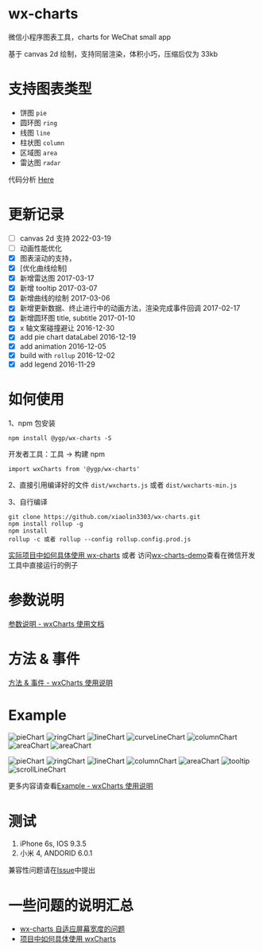 # wx-charts

微信小程序图表工具，charts for WeChat small app

基于 canvas 2d 绘制，支持同层渲染，体积小巧，压缩后仅为 33kb

# 支持图表类型

- 饼图 `pie`
- 圆环图 `ring`
- 线图 `line`
- 柱状图 `column`
- 区域图 `area`
- 雷达图 `radar`

代码分析 [Here](https://segmentfault.com/a/1190000007649376)

# 更新记录

- [ ] canvas 2d 支持 2022-03-19
- [ ] 动画性能优化
- [x] 图表滚动的支持，
- [x] [优化曲线绘制]
- [x] 新增雷达图 2017-03-17
- [x] 新增 tooltip 2017-03-07
- [x] 新增曲线的绘制 2017-03-06
- [x] 新增更新数据、终止进行中的动画方法，渲染完成事件回调 2017-02-17
- [x] 新增圆环图 title, subtitle 2017-01-10
- [x] x 轴文案碰撞避让 2016-12-30
- [x] add pie chart dataLabel 2016-12-19
- [x] add animation 2016-12-05
- [x] build with `rollup` 2016-12-02
- [x] add legend 2016-11-29

# 如何使用

1、npm 包安装

```
npm install @ygp/wx-charts -S

```

开发者工具：工具 -> 构建 npm

```
import wxCharts from '@ygp/wx-charts'
```

2、直接引用编译好的文件 `dist/wxcharts.js` 或者 `dist/wxcharts-min.js`

3、自行编译

```
git clone https://github.com/xiaolin3303/wx-charts.git
npm install rollup -g
npm install
rollup -c 或者 rollup --config rollup.config.prod.js
```

[实际项目中如何具体使用 wx-charts](https://github.com/xiaolin3303/wx-charts/issues/28) 或者 访问[wx-charts-demo](https://github.com/xiaolin3303/wx-charts-demo)查看在微信开发工具中直接运行的例子

# 参数说明

[参数说明 - wxCharts 使用文档](https://github.com/xiaolin3303/wx-charts/issues/56)

# 方法 & 事件

[方法 & 事件 - wxCharts 使用说明](https://github.com/xiaolin3303/wx-charts/issues/57)

# Example

![pieChart](https://raw.githubusercontent.com/xiaolin3303/wx-charts/master/example/pie.png)
![ringChart](https://raw.githubusercontent.com/xiaolin3303/wx-charts/master/example/ring.png)
![lineChart](https://raw.githubusercontent.com/xiaolin3303/wx-charts/master/example/line.png)
![curveLineChart](https://raw.githubusercontent.com/xiaolin3303/wx-charts/4636c9d2fbbaaa7944ee48e02b3a595e77c099e5/example/curve-line.png)
![columnChart](https://raw.githubusercontent.com/xiaolin3303/wx-charts/master/example/column.png)
![areaChart](https://raw.githubusercontent.com/xiaolin3303/wx-charts/master/example/area.png)
![areaChart](https://raw.githubusercontent.com/xiaolin3303/wx-charts/master/example/radar.png)

![pieChart](https://raw.githubusercontent.com/xiaolin3303/wx-charts/master/example/pie.gif)
![ringChart](https://raw.githubusercontent.com/xiaolin3303/wx-charts/master/example/ring.gif)
![lineChart](https://raw.githubusercontent.com/xiaolin3303/wx-charts/master/example/line.gif)
![columnChart](https://raw.githubusercontent.com/xiaolin3303/wx-charts/master/example/column.gif)
![areaChart](https://raw.githubusercontent.com/xiaolin3303/wx-charts/master/example/area.gif)
![tooltip](https://raw.githubusercontent.com/xiaolin3303/wx-charts/master/example/tooltip.gif)
![scrollLineChart](https://raw.githubusercontent.com/xiaolin3303/wx-charts/master/example/scrollLine.gif)

更多内容请查看[Example - wxCharts 使用说明](https://github.com/xiaolin3303/wx-charts/issues/58)

# 测试

1. iPhone 6s, IOS 9.3.5
2. 小米 4, ANDORID 6.0.1

兼容性问题请在[Issue](https://github.com/xiaolin3303/wx-charts/issues)中提出

# 一些问题的说明汇总

- [wx-charts 自适应屏幕宽度的问题](https://github.com/xiaolin3303/wx-charts/issues/4)
- [项目中如何具体使用 wxCharts](https://github.com/xiaolin3303/wx-charts/issues/28)

